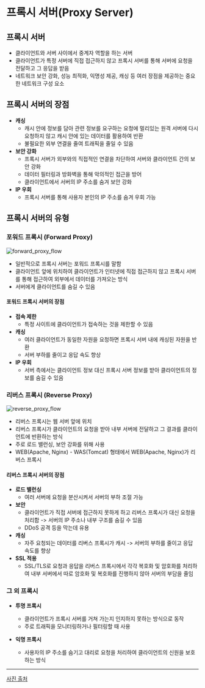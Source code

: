# 프록시 서버(Proxy Server)

## 프록시 서버
- 클라이언트와 서버 사이에서 중계자 역할을 하는 서버
- 클라이언트가 특정 서버에 직접 접근하지 않고 프록시 서버를 통해 서버에 요청을 전달하고 그 응답을 받음
- 네트워크 보안 강화, 성능 최적화, 익명성 제공, 캐싱 등 여러 장점을 제공하는 중요한 네트워크 구성 요소

## 프록시 서버의 장점
- **캐싱**
  - 캐시 안에 정보를 담아 관련 정보를 요구하는 요청에 멀리있는 원격 서버에 다시 요청하지 않고 캐시 안에 있는 데이터를 활용하여 반환
  - 불필요한 외부 연결을 줄여 트래픽을 줄일 수 있음
- **보안 강화**
  - 프록시 서버가 외부와의 직접적인 연결을 차단하여 서버와 클라이언트 간의 보안 강화
  - 데이터 필터링과 방화벽을 통해 악의적인 접근을 방어
  - 클라이언트에서 서버의 IP 주소를 숨겨 보안 강화
- **IP 우회**
  - 프록시 서버를 통해 사용자 본인의 IP 주소를 숨겨 우회 가능

## 프록시 서버의 유형
### 포워드 프록시 (Forward Proxy)
![forward_proxy_flow](https://github.com/user-attachments/assets/328cbba0-0116-4e84-84ab-104dd0548537)
- 일반적으로 프록시 서버는 포워드 프록시를 말함
- 클라이언트 앞에 위치하여 클라이언트가 인터넷에 직접 접근하지 않고 프록시 서버를 통해 접근하여 외부에서 데이터를 가져오는 방식
- 서버에게 클라이언트를 숨길 수 있음
#### 포워드 프록시 서버의 장점
- **접속 제한**
  - 특정 사이트에 클라이언트가 접속하는 것을 제한할 수 있음
- **캐싱**
  - 여러 클라이언트가 동일한 자원을 요청하면 프록시 서버 내에 캐싱된 자원을 반환
  - 서버 부하를 줄이고 응답 속도 향상
- **IP 우회**
  - 서버 측에서는 클라이언트 정보 대신 프록시 서버 정보를 받아 클라이언트의 정보를 숨길 수 있음

### 리버스 프록시 (Reverse Proxy)
![reverse_proxy_flow](https://github.com/user-attachments/assets/65f78652-243a-4bf6-8d44-309ee1fe0344)

- 리버스 프록시는 웹 서버 앞에 위치
- 리버스 프록시가 클라이언트의 요청을 받아 내부 서버에 전달하고 그 결과를 클라이언트에 반환하는 방식
- 주로 로드 밸런싱, 보안 강화를 위해 사용
- WEB(Apache, Nginx) - WAS(Tomcat) 형태에서 WEB(Apache, Nginx)가 리버스 프록시
#### 리버스 프록시 서버의 장점
- **로드 밸런싱**
  - 여러 서버에 요청을 분산시켜서 서버의 부하 조절 가능
- **보안**
  - 클라이언트가 직접 서버에 접근하지 못하게 하고 리버스 프록시가 대신 요청을 처리함 -> 서버의 IP 주소나 내부 구조를 숨길 수 있음
  - DDoS 공격 등을 막는데 유용
- **캐싱**
  - 자주 요청되는 데이터를 리버스 프록시가 캐시 -> 서버의 부하를 줄이고 응답 속도를 향상
- **SSL 적용**
  - SSL/TLS로 요청과 응답을 리버스 프록시에서 각각 복호화 및 암호화를 처리하여 내부 서버에서 따로 암호화 및 복호화를 진행하지 않아 서버의 부담을 줄임

### 그 외 프록시
- **투명 프록시**
  - 클라이언트가 프록시 서버를 거쳐 가는지 인지하지 못하는 방식으로 동작
  - 주로 트래픽을 모니터링하거나 필터링할 때 사용

- **익명 프록시**
  - 사용자의 IP 주소를 숨기고 대리로 요청을 처리하여 클라이언트의 신원을 보호하는 방식

---
[사진 출처](https://www.cloudflare.com/ko-kr/learning/cdn/glossary/reverse-proxy/)

